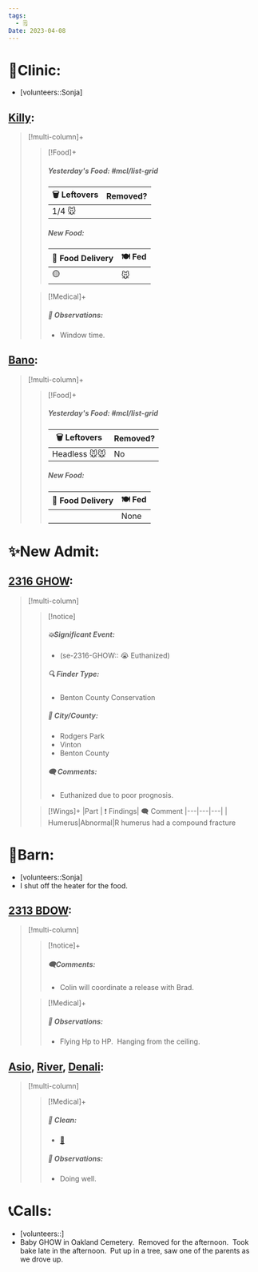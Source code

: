 ```yaml
---
tags:
  - 🗒️
Date: 2023-04-08
---
```


# 🏥Clinic:
- [volunteers::Sonja]

## [Killy](../RARE%20Birds/Ed%20Birds/Killy.md):
> [!multi-column]+
>
>> [!Food]+
>> ##### Yesterday's Food: #mcl/list-grid
>> |🗑️ Leftovers| Removed?
>> |---|---|
>>|1/4 🐭|
>>
>> ##### New Food:
>> |🚚 Food Delivery| 🍽️ Fed|
>> |---|---|
>>|🟡|🐭
>
>> [!Medical]+
>> ##### 🔭 Observations:
>> - Window time.

## [Bano](../RARE%20Birds/Ed%20Birds/Bano.md):
> [!multi-column]+
>
>> [!Food]+
>> ##### Yesterday's Food: #mcl/list-grid
>> |🗑️ Leftovers| Removed?
>> |---|---|
>>|Headless 🐭🐭|No
>>
>> ##### New Food:
>> |🚚 Food Delivery| 🍽️ Fed|
>> |---|---|
>>||None
>

# ✨New Admit:

## [2316 GHOW](../RARE%20Birds/2316%20GHOW.md):
> [!multi-column]
>
>> [!notice]
>> ##### 💥Significant Event:
>> - (se-2316-GHOW:: 😭 Euthanized)
>>
>> ##### 🔍 Finder Type:
>> - Benton County Conservation
>>
>> ##### 🌆 City/County:
>> - Rodgers Park
>> - Vinton
>> - Benton County
>>
>>##### 🗨️ Comments:
>>- Euthanized due to poor prognosis.
>
>> [!Wings]+
>> |Part | ❗ Findings| 🗨️ Comment
>> |---|---|---|
>>| Humerus|Abnormal|R humerus had a compound fracture

# 🏡Barn:
- [volunteers::Sonja]
- I shut off the heater for the food.

## [2313 BDOW](../RARE%20Birds/2313%20BDOW.md):
> [!multi-column]
>
>> [!notice]+
>> ##### 🗨️Comments:
>> - Colin will coordinate a release with Brad.
>
>> [!Medical]+
>> ##### 🔭 Observations:
>> - Flying Hp to HP.  Hanging from the ceiling.

## [Asio](../RARE%20Birds/Ed%20Birds/Asio.md), [River](../RARE%20Birds/Ed%20Birds/River.md), [Denali](../RARE%20Birds/Ed%20Birds/Denali.md):
> [!multi-column]
>
>> [!Medical]+
>>##### 🫧 Clean:
>>- [🧹](../Admin/Codes/Raked%20cage.md)
>>
>> ##### 🔭 Observations:
>> - Doing well.

# 📞Calls:
- [volunteers::]
- Baby GHOW in Oakland Cemetery.  Removed for the afternoon.  Took bake late in the afternoon.  Put up in a tree, saw one of the parents as we drove up.